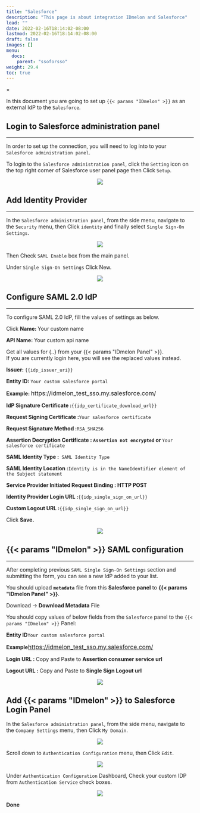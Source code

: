 ```yaml
---
title: "Salesforce"
description: "This page is about integration IDmelon and Salesforce"
lead: ""
date: 2022-02-16T18:14:02-08:00
lastmod: 2022-02-16T18:14:02-08:00
draft: false
images: []
menu:
  docs:
    parent: "ssoforsso"
weight: 29.4
toc: true
---
```


<div id="_modal" class="modal">
  <span class="close">&times;</span>
  <img class="modal-content" id="img01">
</div>

In this document you are going to set up ``{{< params "IDmelon" >}}`` as an external IdP to the ``Salesforce``.

## Login to  Salesforce administration panel

<hr class="hr-line">

In order to set up the connection, you will need to log into to your ``Salesforce administration panel``.

To login to the ``Salesforce administration panel``, click the ``Setting`` icon on the top right corner of Salesforce
user panel page then Click ``Setup``.

<div align="center">
    <img src="/images/vendor/sso/salesforce_dashboard_01.png" class="doc-img-frame">
</div>

## Add Identity Provider

<hr class="hr-line">

In the ``Salesforce administration panel``, from the side menu, navigate to the ``Security`` menu, then Click
``identity`` and finally select ``Single Sign-On Settings``.

<div align="center">
    <img src="/images/vendor/sso/salesforce_dashboard_02.png" class="doc-img-frame">
</div>

Then Check ``SAML Enable`` box from the main panel.

Under ``Single Sign-On Settings`` Click New.

<div align="center">
    <img src="/images/vendor/sso/salesforce_dashboard_03.png" class="doc-img-frame">
</div>

## Configure SAML 2.0 IdP

<hr class="hr-line">

To configure SAML 2.0 IdP, fill the values of settings as below.

<div class="step-row-container">
  <div class="step-column bullet-container">
    <div class="bullet"></div>
  </div>
  <div class="card-column">
    <div class="step-text" >
      <div class="card-body">
        <p>Click <span style="font-weight:bold;">Name: </span> Your custom name</p>
      </div>
    </div>
  </div>
</div>
<div class="step-row-container">
  <div class="step-column bullet-container">
    <div class="bullet"></div>
  </div>
  <div class="card-column">
    <div class="step-text" >
      <div class="card-body">
        <p><span style="font-weight:bold;">API Name: </span>Your custom api name</p>
      </div>
    </div>
  </div>
</div>

<p class="note-body">Get all values for <span class="code-back">{..}</span> from your {{< params "IDmelon Panel" >}}.<br>
If you are currently login here, you will see the replaced values instead.</p>

<div class="step-row-container">
  <div class="step-column bullet-container">
    <div class="bullet"></div>
  </div>
  <div class="card-column">
    <div class="step-text" >
      <div class="card-body">
        <p><span style="font-weight:bold;">Issuer: </span><code class="code-back">{{idp_issuer_uri}}</code></p>
      </div>
    </div>
  </div>
</div>
<div class="step-row-container">
  <div class="step-column bullet-container">
    <div class="bullet"></div>
  </div>
  <div class="card-column">
    <div class="step-text" >
      <div class="card-body">
        <p><span style="font-weight:bold;">Entity ID: </span><code class="code-back">Your custom salesforce portal</code></p>
      </div>
    </div>
  </div>
</div>
<div class="mx-3">
<div class="step-row-container">
  <div class="step-column bullet-container">
    <div class="bullet"></div>
  </div>
  <div class="card-column">
    <div class="step-text" >
      <div class="card-body">
        <p><span style="font-weight:bold;">Example: </span><a heref="https://idmelon_test_sso.my.salesforce.com/" style="font-size:16px;">https://idmelon_test_sso.my.salesforce.com/</a></p>
      </div>
    </div>
  </div>
</div>
</div>

<div class="step-row-container">
  <div class="step-column bullet-container">
    <div class="bullet"></div>
  </div>
  <div class="card-column">
    <div class="step-text" >
      <div class="card-body">
        <p><span style="font-weight:bold;">IdP Signature Certificate :</span><code class="code-back">{{idp_certificate_download_url}}</code></p>
      </div>
    </div>
  </div>
</div>

<div class="step-row-container">
  <div class="step-column bullet-container">
    <div class="bullet"></div>
  </div>
  <div class="card-column">
    <div class="step-text" >
      <div class="card-body">
        <p><span style="font-weight:bold;">Request Signing Certificate :</span><code class="code-back">Your salesforce certificate</code></p>
      </div>
    </div>
  </div>
</div>

<div class="step-row-container">
  <div class="step-column bullet-container">
    <div class="bullet"></div>
  </div>
  <div class="card-column">
    <div class="step-text" >
      <div class="card-body">
        <p><span style="font-weight:bold;">Request Signature Method :</span><code class="code-back">RSA_SHA256</code></p>
      </div>
    </div>
  </div>
</div>

<div class="step-row-container">
  <div class="step-column bullet-container">
    <div class="bullet"></div>
  </div>
  <div class="card-column">
    <div class="step-text" >
      <div class="card-body">
        <p><span style="font-weight:bold;">Assertion Decryption Certificate : <code class="code-back">Assertion not encrypted</code> <span style="font-weight:bold;">or</span> </span><code class="code-back">Your salesforce certificate</code></p>
      </div>
    </div>
  </div>
</div>

<div class="step-row-container">
  <div class="step-column bullet-container">
    <div class="bullet"></div>
  </div>
  <div class="card-column">
    <div class="step-text" >
      <div class="card-body">
        <p><span style="font-weight:bold;">SAML Identity Type :</span><code class="code-back"> SAML Identity Type</code></p>
      </div>
    </div>
  </div>
</div>

<div class="step-row-container">
  <div class="step-column bullet-container">
    <div class="bullet"></div>
  </div>
  <div class="card-column">
    <div class="step-text" >
      <div class="card-body">
        <p><span style="font-weight:bold;">SAML Identity Location :</span><code class="code-back">Identity is in the NameIdentifier element of the Subject statement</code></p>
      </div>
    </div>
  </div>
</div>

<div class="step-row-container">
  <div class="step-column bullet-container">
    <div class="bullet"></div>
  </div>
  <div class="card-column">
    <div class="step-text" >
      <div class="card-body">
        <p><span style="font-weight:bold;">Service Provider Initiated Request Binding : HTTP POST</span></p>
      </div>
    </div>
  </div>
</div>

<div class="step-row-container">
  <div class="step-column bullet-container">
    <div class="bullet"></div>
  </div>
  <div class="card-column">
    <div class="step-text" >
      <div class="card-body">
        <p><span style="font-weight:bold;">Identity Provider Login URL :</span><code class="code-back">{{idp_single_sign_on_url}}</code></p>
      </div>
    </div>
  </div>
</div>

<div class="step-row-container">
  <div class="step-column bullet-container">
    <div class="bullet"></div>
  </div>
  <div class="card-column">
    <div class="step-text" >
      <div class="card-body">
        <p><span style="font-weight:bold;">Custom Logout URL :</span><code class="code-back">{{idp_single_sign_on_url}}</code></p>
      </div>
    </div>
  </div>
</div>

<div class="step-row-container">
  <div class="step-column bullet-container">
    <div class="bullet"></div>
  </div>
  <div class="card-column">
    <div class="step-text" >
      <div class="card-body">
        <p>Click <span style="font-weight:bold;">Save.</span></p>
      </div>
    </div>
  </div>
</div>

<div align="center">
    <img src="/images/vendor/sso/salesforce_dashboard_04.png" class="doc-img-frame">
</div>

## {{< params "IDmelon" >}} SAML configuration

<hr class="hr-line">

After completing previous ``SAML Single Sign-On Settings`` section and submitting the form, you can see a new IdP added to your list.

You should upload **``metadata``** file from this **Salesforce panel** to **{{< params "IDmelon Panel" >}}**.

<div class="step-row-container">
  <div class="step-column bullet-container">
    <div class="bullet"></div>
  </div>
  <div class="card-column">
    <div class="step-text" >
      <div class="card-body">
        <p>Download -><span style="font-weight:bold;"> Download Metadata</span> File</p>
      </div>
    </div>
  </div>
</div>

You should copy values of below fields from the ``Salesforce`` panel to the ``{{< params "IDmelon" >}}`` Panel:

<div class="step-row-container">
  <div class="step-column bullet-container">
    <div class="bullet"></div>
  </div>
  <div class="card-column">
    <div class="step-text" >
      <div class="card-body">
        <p><span style="font-weight:bold;">Entity ID</span><code class="code-back">Your custom salesforce portal</code></p>
      </div>
    </div>
  </div>
</div>
<div class="mx-3">
<div class="step-row-container">
  <div class="step-column bullet-container">
    <div class="bullet"></div>
  </div>
  <div class="card-column">
    <div class="step-text" >
      <div class="card-body">
        <p><span style="font-weight:bold;">Example</span><a href="https://idmelon_test_sso.my.salesforce.com/" style="font-size:16px;">https://idmelon_test_sso.my.salesforce.com/</a></p>
      </div>
    </div>
  </div>
</div>
</div>
<div class="step-row-container">
  <div class="step-column bullet-container">
    <div class="bullet"></div>
  </div>
  <div class="card-column">
    <div class="step-text" >
      <div class="card-body">
        <p><span style="font-weight:bold;">Login URL : </span> Copy and Paste to <span style="font-weight:bold;">Assertion consumer service url</span></p>
      </div>
    </div>
  </div>
</div>
<div class="step-row-container">
  <div class="step-column bullet-container">
    <div class="bullet"></div>
  </div>
  <div class="card-column">
    <div class="step-text" >
      <div class="card-body">
        <p><span style="font-weight:bold;">Logout URL : </span> Copy and Paste to <span style="font-weight:bold;">Single Sign Logout url</span></p>
      </div>
    </div>
  </div>
</div>

<div align="center">
    <img src="/images/vendor/sso/salesforce_dashboard_05.png" class="doc-img-frame">
</div>

## Add {{< params "IDmelon" >}} to Salesforce Login Panel

In the ``Salesforce administration panel``, from the side menu, navigate to the ``Company Settings`` menu, then Click ``My Domain``.

<div align="center">
    <img src="/images/vendor/sso/salesforce_dashboard_06.png" class="doc-img-frame">
</div>

Scroll down to ``Authentication Configuration`` menu, then Click ``Edit``.

<div align="center">
    <img src="/images/vendor/sso/salesforce_dashboard_07.png" class="doc-img-frame">
</div>

Under ``Authentication Configuration`` Dashboard, Check your custom IDP from ``Authentication Service``
check boxes.

<div align="center">
    <img src="/images/vendor/sso/salesforce_dashboard_08.png" class="doc-img-frame">
</div>
<div class="step-row-container">
  <div class="step-column bullet-container">
    <div class="bullet"></div>
  </div>
  <div class="card-column">
    <div class="step-text" >
      <div class="card-body">
        <p><span style="font-weight:bold;">Done</span></p>
      </div>
    </div>
  </div>
</div>

